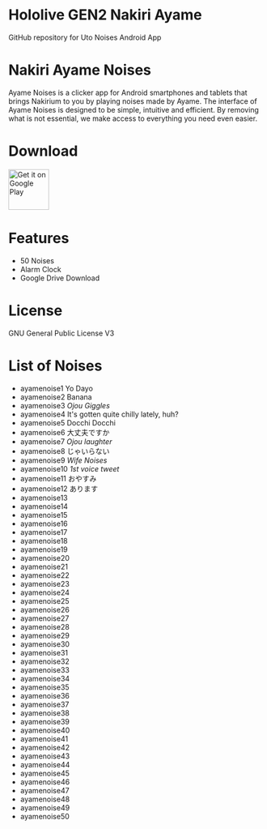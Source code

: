# Hololive GEN2 Nakiri Ayame
 GitHub repository for Uto Noises Android App

# Nakiri Ayame Noises
Ayame Noises is a clicker app for Android smartphones and tablets that brings Nakirium to you by playing noises made by Ayame.
The interface of Ayame Noises is designed to be simple, intuitive and efficient. By removing what is not essential, we make access to everything you need even easier.

# Download
[<img src="https://play.google.com/intl/en_us/badges/images/generic/en_badge_web_generic.png"
alt="Get it on Google Play"
height="80">](https://play.google.com/store/apps/details?id=com.yuzumin.ayamenoises)

# Features
* 50 Noises
* Alarm Clock
* Google Drive Download

# License
GNU General Public License V3

# List of Noises
* ayamenoise1 Yo Dayo
* ayamenoise2 Banana
* ayamenoise3 *Ojou Giggles*
* ayamenoise4 It's gotten quite chilly lately, huh?
* ayamenoise5 Docchi Docchi
* ayamenoise6 大丈夫ですか
* ayamenoise7 *Ojou laughter*
* ayamenoise8 じゃいらない
* ayamenoise9 *Wife Noises*
* ayamenoise10 *1st voice tweet*
* ayamenoise11 おやすみ
* ayamenoise12 あります
* ayamenoise13 
* ayamenoise14
* ayamenoise15
* ayamenoise16
* ayamenoise17
* ayamenoise18
* ayamenoise19
* ayamenoise20
* ayamenoise21
* ayamenoise22
* ayamenoise23
* ayamenoise24
* ayamenoise25
* ayamenoise26
* ayamenoise27
* ayamenoise28
* ayamenoise29
* ayamenoise30
* ayamenoise31
* ayamenoise32
* ayamenoise33
* ayamenoise34
* ayamenoise35
* ayamenoise36
* ayamenoise37
* ayamenoise38
* ayamenoise39
* ayamenoise40
* ayamenoise41
* ayamenoise42
* ayamenoise43
* ayamenoise44
* ayamenoise45
* ayamenoise46
* ayamenoise47
* ayamenoise48
* ayamenoise49
* ayamenoise50
